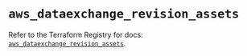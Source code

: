 # `aws_dataexchange_revision_assets`

Refer to the Terraform Registry for docs: [`aws_dataexchange_revision_assets`](https://registry.terraform.io/providers/hashicorp/aws/6.3.0/docs/resources/dataexchange_revision_assets).
